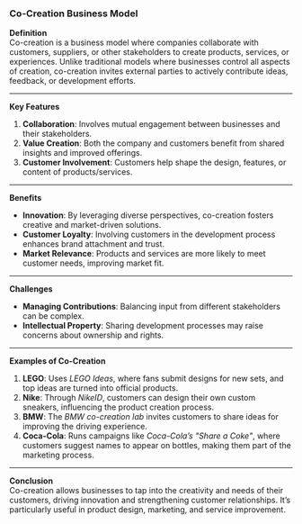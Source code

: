 ### Co-Creation Business Model

**Definition**  
Co-creation is a business model where companies collaborate with customers, suppliers, or other stakeholders to create products, services, or experiences. Unlike traditional models where businesses control all aspects of creation, co-creation invites external parties to actively contribute ideas, feedback, or development efforts.

---

**Key Features**

1. **Collaboration**: Involves mutual engagement between businesses and their stakeholders.
2. **Value Creation**: Both the company and customers benefit from shared insights and improved offerings.
3. **Customer Involvement**: Customers help shape the design, features, or content of products/services.

---

**Benefits**

- **Innovation**: By leveraging diverse perspectives, co-creation fosters creative and market-driven solutions.
- **Customer Loyalty**: Involving customers in the development process enhances brand attachment and trust.
- **Market Relevance**: Products and services are more likely to meet customer needs, improving market fit.

---

**Challenges**

- **Managing Contributions**: Balancing input from different stakeholders can be complex.
- **Intellectual Property**: Sharing development processes may raise concerns about ownership and rights.

---

**Examples of Co-Creation**

1. **LEGO**: Uses _LEGO Ideas_, where fans submit designs for new sets, and top ideas are turned into official products.
2. **Nike**: Through _NikeID_, customers can design their own custom sneakers, influencing the product creation process.
3. **BMW**: The _BMW co-creation lab_ invites customers to share ideas for improving the driving experience.
4. **Coca-Cola**: Runs campaigns like _Coca-Cola’s "Share a Coke"_, where customers suggest names to appear on bottles, making them part of the marketing process.

---

**Conclusion**  
Co-creation allows businesses to tap into the creativity and needs of their customers, driving innovation and strengthening customer relationships. It’s particularly useful in product design, marketing, and service improvement.